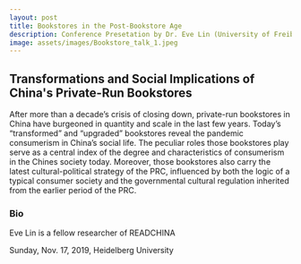 ```yaml
---
layout: post
title: Bookstores in the Post-Bookstore Age
description: Conference Presetation by Dr. Eve Lin (University of Freiburg, Germany)
image: assets/images/Bookstore_talk_1.jpeg
---
```

## Transformations and Social Implications of China's Private-Run Bookstores
After more than a decade’s crisis of closing down, private-run bookstores in China have burgeoned in quantity and scale in the last few years.
Today’s “transformed” and “upgraded” bookstores reveal the pandemic consumerism in China’s social life. The peculiar roles those bookstores play serve as a central index of the degree and characteristics of consumerism in the Chines society today.
Moreover, those bookstores also carry the latest cultural-political strategy of the PRC, influenced by both the logic of a typical consumer society and the governmental cultural regulation inherited from the earlier period of the PRC.  

### Bio
Eve Lin is a fellow researcher of READCHINA

Sunday, Nov. 17, 2019, Heidelberg University
